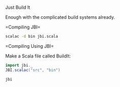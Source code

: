 Just Build It

Enough with the complicated build systems already.

=Compiling JBI=

```bash
scalac -d bin jbi.scala
```

=Compiling Using JBI=

Make a Scala file called BuildIt:

```scala
import jbi._
JBI.scalac("src", "bin")
```

```bash
jbi
```
